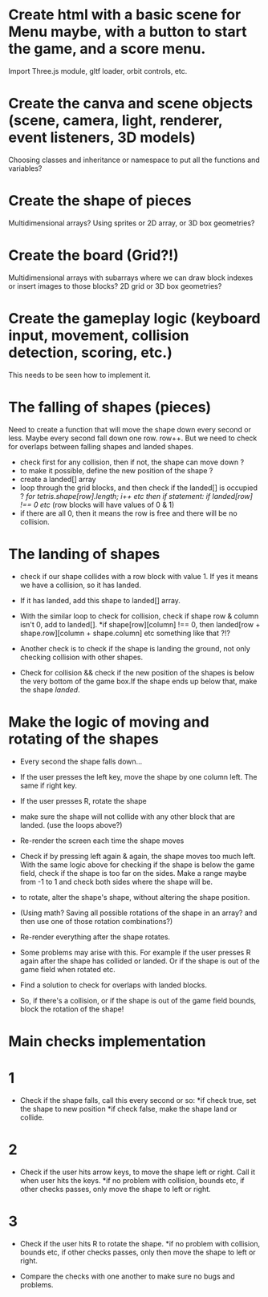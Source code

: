 # Create html with a basic scene for Menu maybe, with a button to start the game, and a score menu.
Import Three.js module, gltf loader, orbit controls, etc.

# Create the canva and scene objects (scene, camera, light, renderer, event listeners, 3D models)
Choosing classes and inheritance or namespace to put all the functions and variables?

# Create the shape of pieces 
Multidimensional arrays? Using sprites or 2D array, or 3D box geometries?

# Create the board (Grid?!)
Multidimensional arrays with subarrays where we can draw block indexes or insert images to those blocks? 2D grid or 3D box geometries?

# Create the gameplay logic (keyboard input, movement, collision detection, scoring, etc.)
This needs to be seen how to implement it. 

# The falling of shapes (pieces)
Need to create a function that will move the shape down every second or less. Maybe every second fall down one row. 
row++. But we need to check for overlaps between falling shapes and landed shapes. 

- check first for any collision, then if not, the shape can move down ?
- to make it possible, define the new position of the shape ?
- create a landed[] array
- loop through the grid blocks, and then check if the landed[] is occupied ?
*for tetris.shape[row].length; i++ etc*
*then if statement: if landed[row] !== 0 etc* (row blocks will have values of 0 & 1)
- if there are all 0, then it means the row is free and there will be no collision.

# The landing of shapes
- check if our shape collides with a row block with value 1. If yes it means we have a collision, so it has landed. 
- If it has landed, add this shape to landed[] array.
- With the similar loop to check for collision, check if shape row & column isn't 0, add to landed[]. 
*if shape[row][column] !== 0, then landed[row + shape.row][column + shape.column] etc something like that ?!?

- Another check is to check if the shape is landing the ground, not only checking collision with other shapes.
- Check for collision && check if the new position of the shapes is below the very bottom of the game box.If the shape ends up below that, make the shape *landed*.

# Make the logic of moving and rotating of the shapes
- Every second the shape falls down...
- If the user presses the left key, move the shape by one column left. The same if right key.
- If the user presses R, rotate the shape

- make sure the shape will not collide with any other block that are landed. (use the loops above?)

- Re-render the screen each time the shape moves

- Check if by pressing left again & again, the shape moves too much left. With the same logic above for checking if the shape is below the game field, check if the shape is too far on the sides. Make a range maybe from -1 to 1 and check both sides where the shape will be.

- to rotate, alter the shape's shape, without altering the shape position. 
- (Using math? Saving all possible rotations of the shape in an array? and then use one of those rotation combinations?)

- Re-render everything after the shape rotates.

- Some problems may arise with this. For example if the user presses R again after the shape has collided or landed. Or if the shape is out of the game field when rotated etc.

- Find a solution to check for overlaps with landed blocks.
- So, if there's a collision, or if the shape is out of the game field bounds, block the rotation of the shape!

# Main checks implementation
# 1
- Check if the shape falls, call this every second or so:
*if check true, set the shape to new position
*if check false, make the shape land or collide.
# 2
- Check if the user hits arrow keys, to move the shape left or right. Call it when user hits the keys.
*if no problem with collision, bounds etc, if other checks passes, only move the shape to left or right.
# 3
- Check if the user hits R to rotate the shape. 
*if no problem with collision, bounds etc, if other checks passes, only then move the shape to left or right.

- Compare the checks with one another to make sure no bugs and problems.


